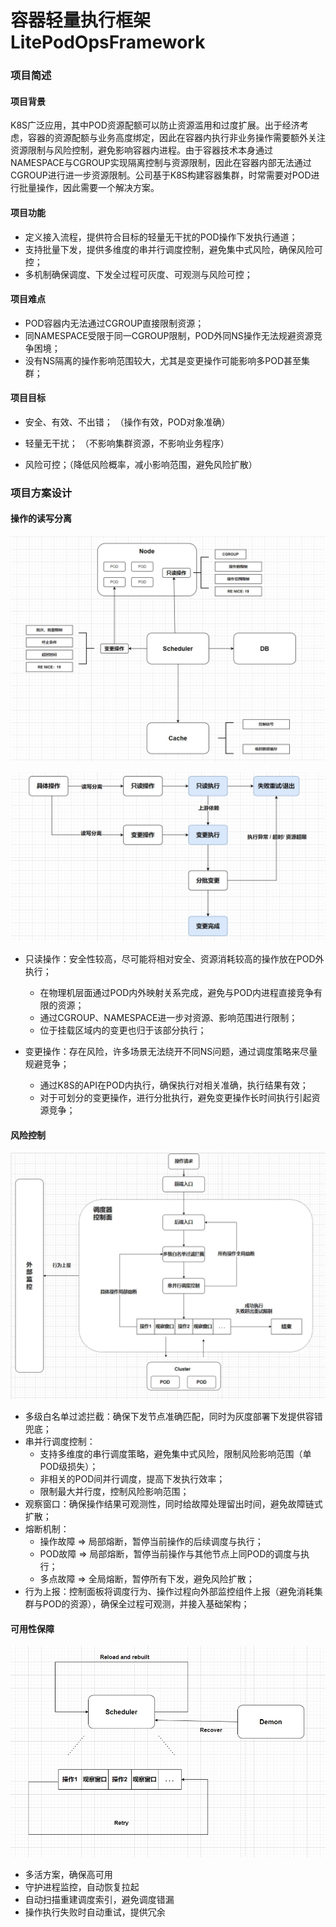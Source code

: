 # 容器轻量执行框架 LitePodOpsFramework

### 项目简述

#### 项目背景

K8S广泛应用，其中POD资源配额可以防止资源滥用和过度扩展。出于经济考虑，容器的资源配额与业务高度绑定，因此在容器内执行非业务操作需要额外关注资源限制与风险控制，避免影响容器内进程。由于容器技术本身通过NAMESPACE与CGROUP实现隔离控制与资源限制，因此在容器内部无法通过CGROUP进行进一步资源限制。公司基于K8S构建容器集群，时常需要对POD进行批量操作，因此需要一个解决方案。



#### 项目功能

- 定义接入流程，提供符合目标的轻量无干扰的POD操作下发执行通道；
- 支持批量下发，提供多维度的串并行调度控制，避免集中式风险，确保风险可控；
- 多机制确保调度、下发全过程可灰度、可观测与风险可控；



#### 项目难点

- POD容器内无法通过CGROUP直接限制资源；
- 同NAMESPACE受限于同一CGROUP限制，POD外同NS操作无法规避资源竞争困境；
- 没有NS隔离的操作影响范围较大，尤其是变更操作可能影响多POD甚至集群；



#### 项目目标

- 安全、有效、不出错； （操作有效，POD对象准确）

- 轻量无干扰； （不影响集群资源，不影响业务程序）
- 风险可控；（降低风险概率，减小影响范围，避免风险扩散）



### 项目方案设计

#### 操作的读写分离

![](https://github.com/YMEN6/ProjectShowcase/blob/main/picture/LitePodOps1.png?raw=true)



![](https://github.com/YMEN6/ProjectShowcase/blob/main/picture/LitePodOps2.png?raw=true)

- 只读操作：安全性较高，尽可能将相对安全、资源消耗较高的操作放在POD外执行；

  - 在物理机层面通过POD内外映射关系完成，避免与POD内进程直接竞争有限的资源；
  - 通过CGROUP、NAMESPACE进一步对资源、影响范围进行限制；
  - 位于挂载区域内的变更也归于该部分执行；

- 变更操作：存在风险，许多场景无法绕开不同NS问题，通过调度策略来尽量规避竞争；

  - 通过K8S的API在POD内执行，确保执行对相关准确，执行结果有效；
  - 对于可划分的变更操作，进行分批执行，避免变更操作长时间执行引起资源竞争；

  

#### 风险控制

![](https://github.com/YMEN6/ProjectShowcase/blob/main/picture/LitePodOps3.png?raw=true)

- 多级白名单过滤拦截：确保下发节点准确匹配，同时为灰度部署下发提供容错兜底；
- 串并行调度控制：
  - 支持多维度的串行调度策略，避免集中式风险，限制风险影响范围（单POD级损失）；
  - 非相关的POD间并行调度，提高下发执行效率；
  - 限制最大并行度，控制风险影响范围；
- 观察窗口：确保操作结果可观测性，同时给故障处理留出时间，避免故障链式扩散；
- 熔断机制：
  - 操作故障 => 局部熔断，暂停当前操作的后续调度与执行；
  - POD故障 => 局部熔断，暂停当前操作与其他节点上同POD的调度与执行；
  - 多点故障 => 全局熔断，暂停所有下发，避免风险扩散；
- 行为上报：控制面板将调度行为、操作过程向外部监控组件上报（避免消耗集群与POD的资源），确保全过程可观测，并接入基础架构；



#### 可用性保障

![](https://github.com/YMEN6/ProjectShowcase/blob/main/picture/LitePodOps4.png?raw=true)

- 多活方案，确保高可用
- 守护进程监控，自动恢复拉起
- 自动扫描重建调度索引，避免调度错漏
- 操作执行失败时自动重试，提供冗余

